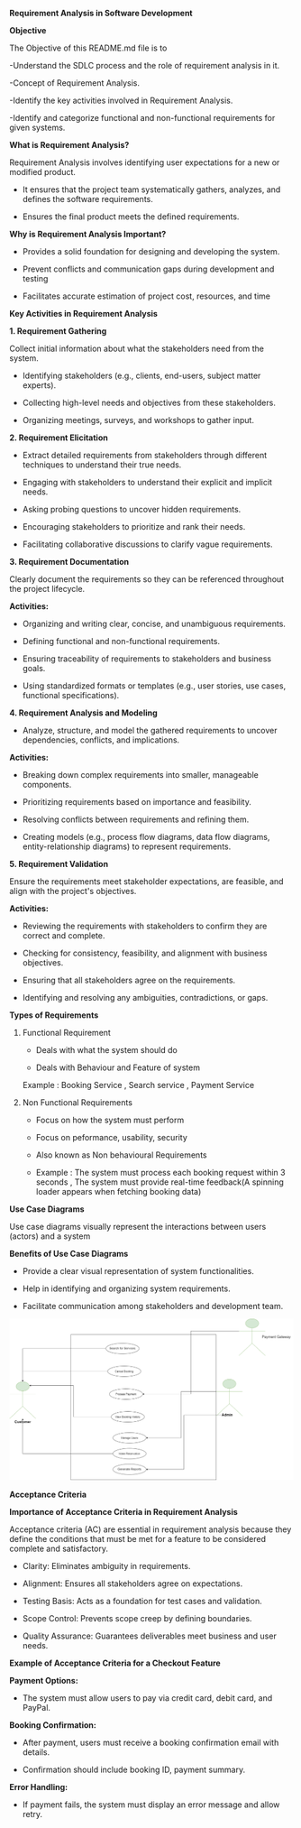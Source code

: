 **Requirement Analysis in Software Development**

**Objective**   

The Objective of this README.md file is to  

-Understand the SDLC process and the role of requirement analysis in it.

-Concept of Requirement Analysis.

-Identify the key activities involved in Requirement Analysis.

-Identify and categorize functional and non-functional requirements for given systems.

**What is Requirement Analysis?**

Requirement Analysis involves identifying user expectations for a new or modified product.

- It ensures that the project team systematically gathers, analyzes, and defines the software requirements.
  
- Ensures the final product meets the defined requirements.

**Why is Requirement Analysis Important?**

- Provides a solid foundation for designing and developing the system.

- Prevent conflicts and communication gaps during development and testing

- Facilitates accurate estimation of project cost, resources, and time

**Key Activities in Requirement Analysis**

**1. Requirement Gathering**

Collect initial information about what the stakeholders need from the system.

- Identifying stakeholders (e.g., clients, end-users, subject matter experts).
  
- Collecting high-level needs and objectives from these stakeholders.
  
- Organizing meetings, surveys, and workshops to gather input.

**2. Requirement Elicitation**
   
- Extract detailed requirements from stakeholders through different techniques to understand their true needs.

- Engaging with stakeholders to understand their explicit and implicit needs.
  
- Asking probing questions to uncover hidden requirements.
  
- Encouraging stakeholders to prioritize and rank their needs.
  
- Facilitating collaborative discussions to clarify vague requirements.

**3. Requirement Documentation**

 Clearly document the requirements so they can be referenced throughout the project lifecycle.

**Activities:**

-  Organizing and writing clear, concise, and unambiguous requirements.
  
- Defining functional and non-functional requirements.
  
- Ensuring traceability of requirements to stakeholders and business goals.
  
- Using standardized formats or templates (e.g., user stories, use cases, functional specifications).

**4. Requirement Analysis and Modeling**

- Analyze, structure, and model the gathered requirements to uncover dependencies, conflicts, and implications.

**Activities:**

- Breaking down complex requirements into smaller, manageable components.
  
- Prioritizing requirements based on importance and feasibility.
  
- Resolving conflicts between requirements and refining them.
  
- Creating models (e.g., process flow diagrams, data flow diagrams, entity-relationship diagrams) to represent requirements.

**5. Requirement Validation**

Ensure the requirements meet stakeholder expectations, are feasible, and align with the project's objectives.

**Activities:**

- Reviewing the requirements with stakeholders to confirm they are correct and complete.
  
- Checking for consistency, feasibility, and alignment with business objectives.

- Ensuring that all stakeholders agree on the requirements.
  
- Identifying and resolving any ambiguities, contradictions, or gaps.


**Types of Requirements**

1) Functional Requirement
   -  Deals with what the system should do
     
   -  Deals with Behaviour and Feature of system
     
     Example : Booking Service , Search service , Payment Service

2) Non Functional Requirements

   - Focus on how the system must perform
  
   - Focus on peformance, usability, security
  
   - Also known as Non behavioural Requirements
  
   - Example  : The system must process each booking request within 3 seconds ,  The system must provide real-time feedback(A spinning loader appears when fetching booking data)


**Use Case Diagrams**

Use case diagrams visually represent the interactions between users (actors) and a system

**Benefits of Use Case Diagrams**

- Provide a clear visual representation of system functionalities.

- Help in identifying and organizing system requirements.

- Facilitate communication among stakeholders and development team.

![Use case Diagram](alx-booking-uc.png)



**Acceptance Criteria**

**Importance of Acceptance Criteria in Requirement Analysis**

Acceptance criteria (AC) are essential in requirement analysis because they define the conditions that must be met for a feature to be considered complete and satisfactory.

- Clarity: Eliminates ambiguity in requirements.

- Alignment: Ensures all stakeholders agree on expectations.

- Testing Basis: Acts as a foundation for test cases and validation.

- Scope Control: Prevents scope creep by defining boundaries.

- Quality Assurance: Guarantees deliverables meet business and user needs.
  

**Example of Acceptance Criteria for a Checkout Feature**

**Payment Options:**

- The system must allow users to pay via credit card, debit card, and PayPal.


**Booking Confirmation:**

- After payment, users must receive a booking confirmation email with details.

- Confirmation should include booking ID, payment summary.
  
**Error Handling:**

- If payment fails, the system must display an error message and allow retry.






